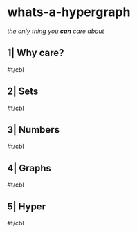 # whats-a-hypergraph

*the only thing you **_can_** care about*

## 1| Why care?

#t/cbl

## 2| Sets

#t/cbl

## 3| Numbers

#t/cbl

## 4| Graphs

#t/cbl

## 5| Hyper

#t/cbl